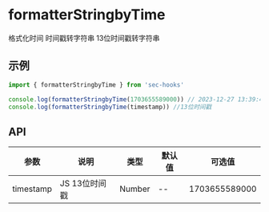 # formatterStringbyTime

格式化时间 时间戳转字符串 13位时间戳转字符串

## 示例


```js
import { formatterStringbyTime } from 'sec-hooks'

console.log(formatterStringbyTime(1703655589000)) // 2023-12-27 13:39:49
console.log(formatterStringbyTime(timestamp)) //13位时间戳

```


## API
|参数|说明|类型|默认值|可选值|
|-|-|-|-|-|
|timestamp|JS 13位时间戳	|Number|--|1703655589000|